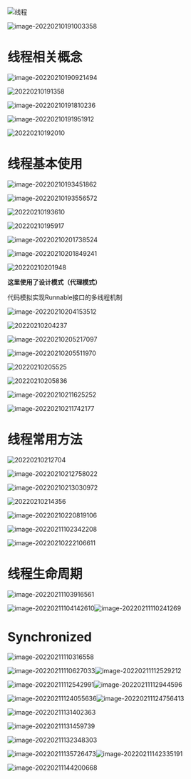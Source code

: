 ![线程](https://gitee.com/wowosong/pic-md/raw/master/202202251318956.png)

![image-20220210191003358](https://gitee.com/wowosong/pic-md/raw/master/20220210191003.png)

# 线程相关概念

![image-20220210190921494](https://gitee.com/wowosong/pic-md/raw/master/20220210190921.png)

![20220210191358](https://gitee.com/wowosong/pic-md/raw/master/20220210191451.png)

![image-20220210191810236](https://gitee.com/wowosong/pic-md/raw/master/20220210191810.png)

![image-20220210191951912](https://gitee.com/wowosong/pic-md/raw/master/20220210191952.png)

![20220210192010](https://gitee.com/wowosong/pic-md/raw/master/20220210192101.png)

# 线程基本使用

![image-20220210193451862](https://gitee.com/wowosong/pic-md/raw/master/20220210193451.png)

![image-20220210193556572](https://gitee.com/wowosong/pic-md/raw/master/20220210193556.png)

![20220210193610](https://gitee.com/wowosong/pic-md/raw/master/20220210193646.png)

![20220210195917](https://gitee.com/wowosong/pic-md/raw/master/20220210200026.png)

![image-20220210201738524](https://gitee.com/wowosong/pic-md/raw/master/20220210201738.png)

![image-20220210201849241](https://gitee.com/wowosong/pic-md/raw/master/20220210201849.png)

![20220210201948](https://gitee.com/wowosong/pic-md/raw/master/20220210202028.png)

**这里使用了设计模式（代理模式）**

代码模拟实现Runnable接口的多线程机制

![image-20220210204153512](https://gitee.com/wowosong/pic-md/raw/master/20220210204153.png)

![20220210204237](https://gitee.com/wowosong/pic-md/raw/master/20220210204313.png)

![image-20220210205217097](https://gitee.com/wowosong/pic-md/raw/master/20220210205217.png)

![image-20220210205511970](https://gitee.com/wowosong/pic-md/raw/master/20220210205512.png)

![20220210205525](https://gitee.com/wowosong/pic-md/raw/master/20220210205553.png)

![20220210205836](https://gitee.com/wowosong/pic-md/raw/master/20220210205908.png)

![image-20220210211625252](https://gitee.com/wowosong/pic-md/raw/master/20220210211625.png)

![image-20220210211742177](https://gitee.com/wowosong/pic-md/raw/master/20220210211742.png)

# 线程常用方法

![20220210212704](https://gitee.com/wowosong/pic-md/raw/master/20220210212735.png)

![image-20220210212758022](https://gitee.com/wowosong/pic-md/raw/master/20220210212758.png)

![image-20220210213030972](https://gitee.com/wowosong/pic-md/raw/master/20220210213031.png)

![20220210214356](https://gitee.com/wowosong/pic-md/raw/master/20220210214430.png)

![image-20220210220819106](https://gitee.com/wowosong/pic-md/raw/master/20220210220819.png)

![image-20220211102342208](https://gitee.com/wowosong/pic-md/raw/master/202202111023405.png)

![image-20220210222106611](https://gitee.com/wowosong/pic-md/raw/master/20220210222106.png)

# 线程生命周期

![image-20220211103916561](https://gitee.com/wowosong/pic-md/raw/master/202202111039717.png)

![image-20220211104142610](https://gitee.com/wowosong/pic-md/raw/master/202202111041780.png)![image-20220211110241269](https://gitee.com/wowosong/pic-md/raw/master/202202111102497.png)

# Synchronized

![image-20220211110316558](https://gitee.com/wowosong/pic-md/raw/master/202202111103806.png)

![image-20220211110627033](https://gitee.com/wowosong/pic-md/raw/master/202202111106321.png)![image-20220211112529212](https://gitee.com/wowosong/pic-md/raw/master/202202111125549.png)

![image-20220211112542991](https://gitee.com/wowosong/pic-md/raw/master/202202111125221.png)![image-20220211112944596](https://gitee.com/wowosong/pic-md/raw/master/202202111129776.png)

![image-20220211124055636](https://gitee.com/wowosong/pic-md/raw/master/202202111240029.png)![image-20220211124756413](https://gitee.com/wowosong/pic-md/raw/master/202202111247682.png)

![image-20220211131402363](https://gitee.com/wowosong/pic-md/raw/master/202202111314660.png)

![image-20220211131459739](https://gitee.com/wowosong/pic-md/raw/master/202202111315089.png)

![image-20220211132348303](https://gitee.com/wowosong/pic-md/raw/master/202202111323597.png)

![image-20220211135726473](https://gitee.com/wowosong/pic-md/raw/master/202202111357594.png)![image-20220211142335191](https://gitee.com/wowosong/pic-md/raw/master/202202111423360.png)

![image-20220211144200668](https://gitee.com/wowosong/pic-md/raw/master/202202111442825.png)